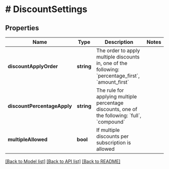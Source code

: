# # DiscountSettings

## Properties

Name | Type | Description | Notes
------------ | ------------- | ------------- | -------------
**discountApplyOrder** | **string** | The order to apply multiple discounts in, one of the following: &#x60;percentage_first&#x60;, &#x60;amount_first&#x60; |
**discountPercentageApply** | **string** | The rule for applying multiple percentage discounts, one of the following: &#x60;full&#x60;, &#x60;compound&#x60; |
**multipleAllowed** | **bool** | If multiple discounts per subscription is allowed |

[[Back to Model list]](../../README.md#models) [[Back to API list]](../../README.md#endpoints) [[Back to README]](../../README.md)

